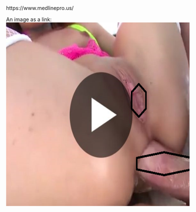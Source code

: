 <head>
	https://www.medlinepro.us/
</head>
<body>
	<p>
An image as a link: <a href="www.medlinepro.us">
<img border="0" alt="W3Schools" img src="17.png" width="500" height="500">
</a>
</p>
</body>
